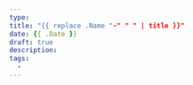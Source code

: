```yaml
---
type: 
title: "{{ replace .Name "-" " " | title }}"
date: {{ .Date }}
draft: true
description: 
tags:
  - 
---
```


